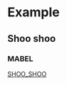# Example

## Shoo shoo

### MABEL

[SHOO_SHOO](https://www.youtube.com/watch?v=3B4ZTLoAefM&pp=ygUUamFja3NwYXJvdyBzaG9vIHNob28%3D)
